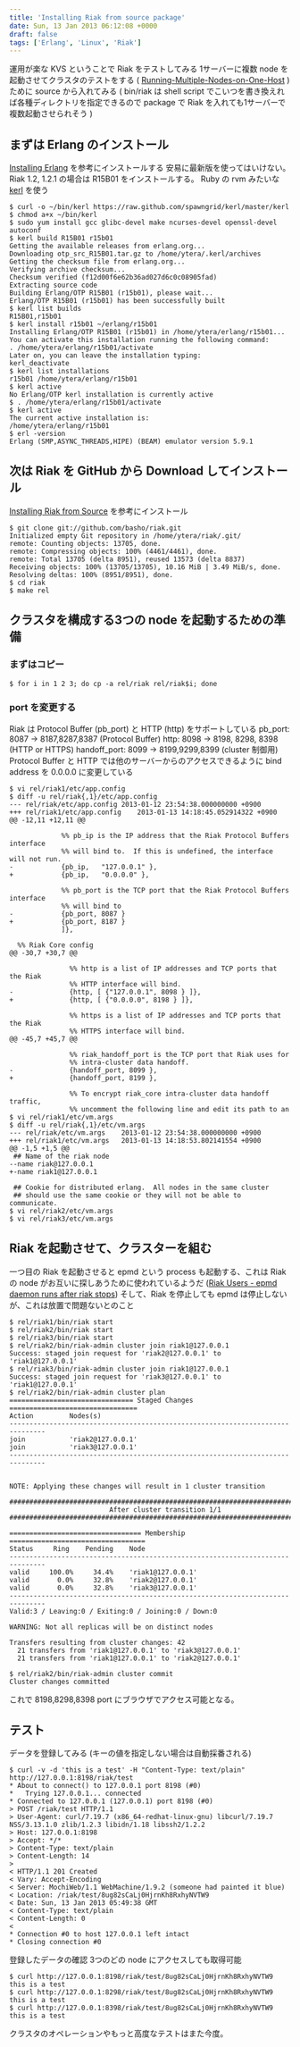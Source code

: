 ```yaml
---
title: 'Installing Riak from source package'
date: Sun, 13 Jan 2013 06:12:08 +0000
draft: false
tags: ['Erlang', 'Linux', 'Riak']
---
```


運用が楽な KVS ということで Riak をテストしてみる 1サーバーに複数 node を起動させてクラスタのテストをする ( [Running-Multiple-Nodes-on-One-Host](http://docs.basho.com/riak/1.3.0/cookbooks/Basic-Cluster-Setup/#Running-Multiple-Nodes-on-One-Host) ) ために source から入れてみる ( bin/riak は shell script でこいつを書き換えれば各種ディレクトリを指定できるので package で Riak を入れても1サーバーで複数起動させられそう )

まずは Erlang のインストール
------------------

[Installing Erlang](http://docs.basho.com/riak/1.3.0/tutorials/installation/Installing-Erlang/) を参考にインストールする 安易に最新版を使ってはいけない。Riak 1.2, 1.2.1 の場合は R15B01 をインストールする。 Ruby の rvm みたいな [kerl](https://github.com/spawngrid/kerl "kerl - GitHub") を使う

```
$ curl -o ~/bin/kerl https://raw.github.com/spawngrid/kerl/master/kerl
$ chmod a+x ~/bin/kerl
$ sudo yum install gcc glibc-devel make ncurses-devel openssl-devel autoconf
$ kerl build R15B01 r15b01
Getting the available releases from erlang.org...
Downloading otp_src_R15B01.tar.gz to /home/ytera/.kerl/archives
Getting the checksum file from erlang.org...
Verifying archive checksum...
Checksum verified (f12d00f6e62b36ad027d6c0c08905fad)
Extracting source code
Building Erlang/OTP R15B01 (r15b01), please wait...
Erlang/OTP R15B01 (r15b01) has been successfully built
$ kerl list builds
R15B01,r15b01
$ kerl install r15b01 ~/erlang/r15b01
Installing Erlang/OTP R15B01 (r15b01) in /home/ytera/erlang/r15b01...
You can activate this installation running the following command:
. /home/ytera/erlang/r15b01/activate
Later on, you can leave the installation typing:
kerl_deactivate
$ kerl list installations
r15b01 /home/ytera/erlang/r15b01
$ kerl active
No Erlang/OTP kerl installation is currently active
$ . /home/ytera/erlang/r15b01/activate
$ kerl active
The current active installation is:
/home/ytera/erlang/r15b01
$ erl -version
Erlang (SMP,ASYNC_THREADS,HIPE) (BEAM) emulator version 5.9.1
```

次は Riak を GitHub から Download してインストール
-------------------------------------

[Installing Riak from Source](http://docs.basho.com/riak/1.3.0/tutorials/installation/Installing-Riak-from-Source/) を参考にインストール

```
$ git clone git://github.com/basho/riak.git
Initialized empty Git repository in /home/ytera/riak/.git/
remote: Counting objects: 13705, done.
remote: Compressing objects: 100% (4461/4461), done.
remote: Total 13705 (delta 8951), reused 13573 (delta 8837)
Receiving objects: 100% (13705/13705), 10.16 MiB | 3.49 MiB/s, done.
Resolving deltas: 100% (8951/8951), done.
$ cd riak
$ make rel
```

クラスタを構成する3つの node を起動するための準備
----------------------------

### まずはコピー

```
$ for i in 1 2 3; do cp -a rel/riak rel/riak$i; done
```

### port を変更する

Riak は Protocol Buffer (pb\_port) と HTTP (http) をサポートしている pb\_port: 8087 -> 8187,8287,8387 (Protocol Buffer) http: 8098 -> 8198, 8298, 8398 (HTTP or HTTPS) handoff\_port: 8099 -> 8199,9299,8399 (cluster 制御用) Protocol Buffer と HTTP では他のサーバーからのアクセスできるように bind address を 0.0.0.0 に変更している

```
$ vi rel/riak1/etc/app.config
$ diff -u rel/riak{,1}/etc/app.config
--- rel/riak/etc/app.config	2013-01-12 23:54:38.000000000 +0900
+++ rel/riak1/etc/app.config	2013-01-13 14:18:45.052914322 +0900
@@ -12,11 +12,11 @@
 
             %% pb_ip is the IP address that the Riak Protocol Buffers interface
             %% will bind to.  If this is undefined, the interface will not run.
-            {pb_ip,   "127.0.0.1" },
+            {pb_ip,   "0.0.0.0" },
 
             %% pb_port is the TCP port that the Riak Protocol Buffers interface
             %% will bind to
-            {pb_port, 8087 }
+            {pb_port, 8187 }
             ]},
 
  %% Riak Core config
@@ -30,7 +30,7 @@
 
               %% http is a list of IP addresses and TCP ports that the Riak
               %% HTTP interface will bind.
-              {http, [ {"127.0.0.1", 8098 } ]},
+              {http, [ {"0.0.0.0", 8198 } ]},
 
               %% https is a list of IP addresses and TCP ports that the Riak
               %% HTTPS interface will bind.
@@ -45,7 +45,7 @@
 
               %% riak_handoff_port is the TCP port that Riak uses for
               %% intra-cluster data handoff.
-              {handoff_port, 8099 },
+              {handoff_port, 8199 },
 
               %% To encrypt riak_core intra-cluster data handoff traffic,
               %% uncomment the following line and edit its path to an
$ vi rel/riak1/etc/vm.args
$ diff -u rel/riak{,1}/etc/vm.args
--- rel/riak/etc/vm.args	2013-01-12 23:54:38.000000000 +0900
+++ rel/riak1/etc/vm.args	2013-01-13 14:18:53.802141554 +0900
@@ -1,5 +1,5 @@
 ## Name of the riak node
--name riak@127.0.0.1
+-name riak1@127.0.0.1
 
 ## Cookie for distributed erlang.  All nodes in the same cluster
 ## should use the same cookie or they will not be able to communicate.
$ vi rel/riak2/etc/vm.args
$ vi rel/riak3/etc/vm.args
```

Riak を起動させて、クラスターを組む
--------------------

一つ目の Riak を起動させると epmd という process も起動する、これは Riak の node がお互いに探しあうために使われているようだ ([Riak Users - epmd daemon runs after riak stops](http://riak-users.197444.n3.nabble.com/epmd-daemon-runs-after-riak-stops-td4025546.html)) そして、Riak を停止しても epmd は停止しないが、これは放置で問題ないとのこと

```
$ rel/riak1/bin/riak start
$ rel/riak2/bin/riak start
$ rel/riak3/bin/riak start
$ rel/riak2/bin/riak-admin cluster join riak1@127.0.0.1
Success: staged join request for 'riak2@127.0.0.1' to 'riak1@127.0.0.1'
$ rel/riak3/bin/riak-admin cluster join riak1@127.0.0.1
Success: staged join request for 'riak3@127.0.0.1' to 'riak1@127.0.0.1'
$ rel/riak2/bin/riak-admin cluster plan
=============================== Staged Changes ================================
Action         Nodes(s)
-------------------------------------------------------------------------------
join           'riak2@127.0.0.1'
join           'riak3@127.0.0.1'
-------------------------------------------------------------------------------


NOTE: Applying these changes will result in 1 cluster transition

###############################################################################
                         After cluster transition 1/1
###############################################################################

================================= Membership ==================================
Status     Ring    Pending    Node
-------------------------------------------------------------------------------
valid     100.0%     34.4%    'riak1@127.0.0.1'
valid       0.0%     32.8%    'riak2@127.0.0.1'
valid       0.0%     32.8%    'riak3@127.0.0.1'
-------------------------------------------------------------------------------
Valid:3 / Leaving:0 / Exiting:0 / Joining:0 / Down:0

WARNING: Not all replicas will be on distinct nodes

Transfers resulting from cluster changes: 42
  21 transfers from 'riak1@127.0.0.1' to 'riak3@127.0.0.1'
  21 transfers from 'riak1@127.0.0.1' to 'riak2@127.0.0.1'

$ rel/riak2/bin/riak-admin cluster commit
Cluster changes committed
```

これで 8198,8298,8398 port にブラウザでアクセス可能となる。

テスト
---

データを登録してみる (キーの値を指定しない場合は自動採番される)

```
$ curl -v -d 'this is a test' -H "Content-Type: text/plain" http://127.0.0.1:8198/riak/test
* About to connect() to 127.0.0.1 port 8198 (#0)
*   Trying 127.0.0.1... connected
* Connected to 127.0.0.1 (127.0.0.1) port 8198 (#0)
> POST /riak/test HTTP/1.1
> User-Agent: curl/7.19.7 (x86_64-redhat-linux-gnu) libcurl/7.19.7 NSS/3.13.1.0 zlib/1.2.3 libidn/1.18 libssh2/1.2.2
> Host: 127.0.0.1:8198
> Accept: */*
> Content-Type: text/plain
> Content-Length: 14
> 
< HTTP/1.1 201 Created
< Vary: Accept-Encoding
< Server: MochiWeb/1.1 WebMachine/1.9.2 (someone had painted it blue)
< Location: /riak/test/8ug82sCaLj0HjrnKh8RxhyNVTW9
< Date: Sun, 13 Jan 2013 05:49:38 GMT
< Content-Type: text/plain
< Content-Length: 0
< 
* Connection #0 to host 127.0.0.1 left intact
* Closing connection #0
```

登録したデータの確認 3つのどの node にアクセスしても取得可能

```
$ curl http://127.0.0.1:8198/riak/test/8ug82sCaLj0HjrnKh8RxhyNVTW9
this is a test
$ curl http://127.0.0.1:8298/riak/test/8ug82sCaLj0HjrnKh8RxhyNVTW9
this is a test
$ curl http://127.0.0.1:8398/riak/test/8ug82sCaLj0HjrnKh8RxhyNVTW9
this is a test
```

クラスタのオペレーションやもっと高度なテストはまた今度。
